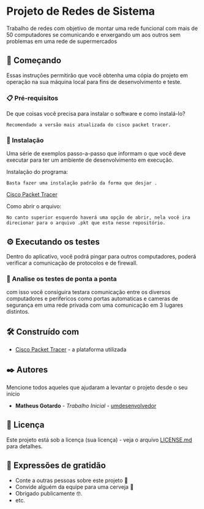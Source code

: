 # Projeto de Redes de Sistema

Trabalho de redes com objetivo de montar uma rede funcional com mais de 50 computadores se comunicando e enxergando um aos outros sem problemas em uma rede de supermercados 

## 🚀 Começando

Essas instruções permitirão que você obtenha uma cópia do projeto em operação na sua máquina local para fins de desenvolvimento e teste.

### 📋 Pré-requisitos

De que coisas você precisa para instalar o software e como instalá-lo?

```
Recomendado a versão mais atualizada do cisco packet tracer.
```

### 🔧 Instalação

Uma série de exemplos passo-a-passo que informam o que você deve executar para ter um ambiente de desenvolvimento em execução.

Instalação do programa:

```
Basta fazer uma instalação padrão da forma que desjar .
```
[Cisco Packet Tracer](https://www.netacad.com/pt-br/courses/packet-tracer/)

Como abrir o arquivo:

```
No canto superior esquerdo haverá uma opção de abrir, nela você ira direcionar para o arquivo .pkt que esta nesse repositório.
```

## ⚙️ Executando os testes

Dentro do aplicativo, você podrá pingar para  outros computadores, poderá verificar a comunicação de protocolos e de firewall.

### 🔩 Analise os testes de ponta a ponta

com isso você consiguira testara comunicação entre os diversos computadores e perifericos como portas automaticas e cameras de segurança em uma rede privada com uma comunicação em 3 lugares distintos.

## 🛠️ Construído com

* [Cisco Packet Tracer](https://www.netacad.com/pt-br/courses/packet-tracer/) - a plataforma utilizada

## ✒️ Autores

Mencione todos aqueles que ajudaram a levantar o projeto desde o seu início

* **Matheus Gotardo** - *Trabalho Inicial* - [umdesenvolvedor](https://github.com/MrGotardo01)

## 📄 Licença

Este projeto está sob a licença (sua licença) - veja o arquivo [LICENSE.md](https://github.com/usuario/projeto/licenca) para detalhes.

## 🎁 Expressões de gratidão

* Conte a outras pessoas sobre este projeto 📢
* Convide alguém da equipe para uma cerveja 🍺 
* Obrigado publicamente 🤓.
* etc.
